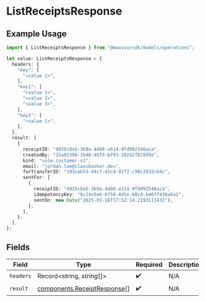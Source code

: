 # ListReceiptsResponse

## Example Usage

```typescript
import { ListReceiptsResponse } from "@moovio/sdk/models/operations";

let value: ListReceiptsResponse = {
  headers: {
    "key": [
      "<value 1>",
    ],
    "key1": [
      "<value 1>",
      "<value 2>",
      "<value 3>",
    ],
    "key2": [
      "<value 1>",
    ],
  },
  result: [
    {
      receiptID: "4925c8a5-3b9a-4488-a514-9fd992546aca",
      createdBy: "25a02396-1048-48f9-bf93-102d2fb7895e",
      kind: "sale.customer.v1",
      email: "jordan.lee@classbooker.dev",
      forTransferID: "193ceb53-94c7-41c4-9272-c90c2832cb4c",
      sentFor: [
        {
          receiptID: "4925c8a5-3b9a-4488-a514-9fd992546aca",
          idempotencyKey: "0c14c6a6-6f50-4d1e-b0c4-b46ff43ba6a1",
          sentOn: new Date("2025-01-16T17:52:14.219311143Z"),
        },
      ],
    },
  ],
};
```

## Fields

| Field                                                                      | Type                                                                       | Required                                                                   | Description                                                                |
| -------------------------------------------------------------------------- | -------------------------------------------------------------------------- | -------------------------------------------------------------------------- | -------------------------------------------------------------------------- |
| `headers`                                                                  | Record<string, *string*[]>                                                 | :heavy_check_mark:                                                         | N/A                                                                        |
| `result`                                                                   | [components.ReceiptResponse](../../models/components/receiptresponse.md)[] | :heavy_check_mark:                                                         | N/A                                                                        |